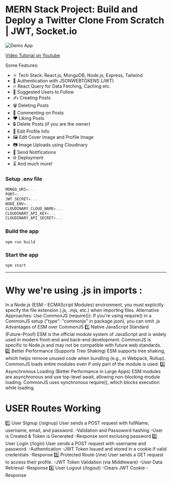 # MERN Stack Project: Build and Deploy a Twitter Clone From Scratch | JWT, Socket.io

![Demo App](https://i.ibb.co/f8y9vGS/Group-82.png)

[Video Tutorial on Youtube](https://youtu.be/4GUVz2psWUg)

Some Features:

-   ⚛️ Tech Stack: React.js, MongoDB, Node.js, Express, Tailwind
-   🔐 Authentication with JSONWEBTOKENS (JWT)
-   🔥 React Query for Data Fetching, Caching etc.
-   👥 Suggested Users to Follow
-   ✍️ Creating Posts
-   🗑️ Deleting Posts
-   💬 Commenting on Posts
-   ❤️ Liking Posts
-   🔒 Delete Posts (if you are the owner)
-   📝 Edit Profile Info
-   🖼️ Edit Cover Image and Profile Image
-   📷 Image Uploads using Cloudinary
-   🔔 Send Notifications
-   🌐 Deployment
-   ⏳ And much more!

### Setup .env file

```js
MONGO_URI=...
PORT=...
JWT_SECRET=...
NODE_ENV=...
CLOUDINARY_CLOUD_NAME=...
CLOUDINARY_API_KEY=...
CLOUDINARY_API_SECRET=...
```

### Build the app

```shell
npm run build
```

### Start the app

```shell
npm start
```


---------------------------------------
# Why we're using .js in imports :
In a Node.js (ESM - ECMAScript Modules) environment, you must explicitly specify the file extension (.js, .mjs, etc.) when importing files.
Alternative Approaches:
Use CommonJS (require()):
If you're using require() in a CommonJS setup ("type": "commonjs" in package.json), you can omit .js
 Advantages of ESM over CommonJS
1️⃣ Native JavaScript Standard (Future-Proof)
ESM is the official module system of JavaScript and is widely used in modern front-end and back-end development.
CommonJS is specific to Node.js and may not be compatible with future web standards.
2️⃣ Better Performance (Supports Tree Shaking)
ESM supports tree shaking, which helps remove unused code when bundling (e.g., in Webpack, Rollup).
CommonJS loads entire modules even if only part of the module is used.
3️⃣ Asynchronous Loading (Better Performance in Large Apps)
ESM modules are asynchronous and use top-level await, allowing non-blocking module loading.
CommonJS uses synchronous require(), which blocks execution while loading.

# USER Routes Working
1️⃣ User Signup (/signup)
User sends a POST request with fullName, username, email, and password.
-Validation and Passoword hashing
-User is Created & Token is Generated
-Response sent exclusing password
2️⃣ User Login (/login)
User sends a POST request with username and password.
-Authentication
-JWT Token Issued and stored in a cookie if valid credentials
-Response
3️⃣ Protected Route (/me)
User sends a GET request to access their profile.
-JWT Token Validation (via Middleware)
-User Data Retrieval 
-Response
4️⃣ User Logout (/logout)
-Clears JWT Cookie
-Response





